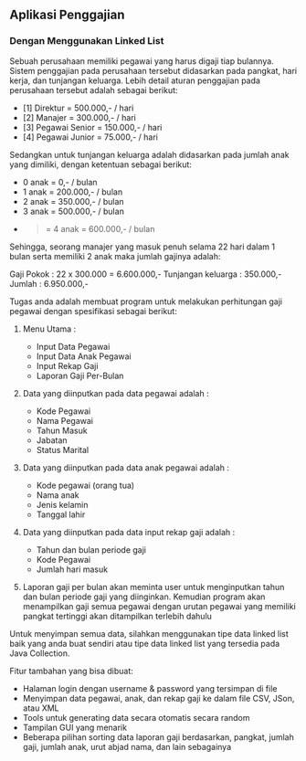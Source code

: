 ## Aplikasi Penggajian
### Dengan Menggunakan Linked List

Sebuah perusahaan memiliki pegawai yang harus digaji tiap bulannya.
Sistem penggajian pada perusahaan tersebut didasarkan pada pangkat,
hari kerja, dan tunjangan keluarga. Lebih detail aturan penggajian pada
perusahaan tersebut adalah sebagai berikut:

- [1] Direktur = 500.000,- / hari
- [2] Manajer  = 300.000,- / hari
- [3] Pegawai Senior = 150.000,- / hari
- [4] Pegawai Junior = 75.000,- / hari

Sedangkan untuk tunjangan keluarga adalah didasarkan pada jumlah anak
yang dimiliki, dengan ketentuan sebagai berikut:

- 0 anak    = 0,- / bulan
- 1 anak    = 200.000,- / bulan
- 2 anak    = 350.000,- / bulan
- 3 anak    = 500.000,- / bulan
- >= 4 anak = 600.000,- / bulan

Sehingga, seorang manajer yang masuk penuh selama 22 hari dalam 1 bulan
serta memiliki 2 anak maka jumlah gajinya adalah:

Gaji Pokok         : 22 x 300.000 = 6.600.000,-
Tunjangan keluarga : 350.000,-
Jumlah             : 6.950.000,-


Tugas anda adalah membuat program untuk melakukan perhitungan gaji pegawai
dengan spesifikasi sebagai berikut:

1. Menu Utama : 
   - Input Data Pegawai
   - Input Data Anak Pegawai
   - Input Rekap Gaji
   - Laporan Gaji Per-Bulan

2. Data yang diinputkan pada data pegawai adalah :
   - Kode Pegawai
   - Nama Pegawai
   - Tahun Masuk
   - Jabatan
   - Status Marital

3. Data yang diinputkan pada data anak pegawai adalah :
   - Kode pegawai (orang tua)
   - Nama anak
   - Jenis kelamin
   - Tanggal lahir

4. Data yang diinputkan pada data input rekap gaji adalah :
   - Tahun dan bulan periode gaji
   - Kode Pegawai
   - Jumlah hari masuk

5. Laporan gaji per bulan akan meminta user untuk menginputkan tahun
   dan bulan periode gaji yang diinginkan. Kemudian program akan
   menampilkan gaji semua pegawai dengan urutan pegawai yang memiliki
   pangkat tertinggi akan ditampilkan terlebih dahulu


Untuk menyimpan semua data, silahkan menggunakan tipe data linked list
baik yang anda buat sendiri atau tipe data linked list yang tersedia pada
Java Collection.


Fitur tambahan yang bisa dibuat:

- Halaman login dengan username & password yang tersimpan di file
- Menyimpan data pegawai, anak, dan rekap gaji ke dalam file CSV, JSon, atau XML
- Tools untuk generating data secara otomatis secara random
- Tampilan GUI yang menarik
- Beberapa pilihan sorting data laporan gaji berdasarkan, pangkat, jumlah gaji, 
  jumlah anak, urut abjad nama, dan lain sebagainya